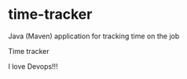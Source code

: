 # time-tracker
Java (Maven) application for tracking time on the job

Time tracker

I love Devops!!!
